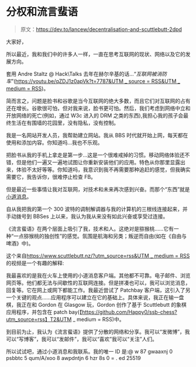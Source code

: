 # 分权和流言蜚语

> 原文：<https://dev.to/lancew/decentralisation-and-scuttlebutt-2dpd>

大家好，

所以最近，我和我们中的许多人一样，一直在思考互联网的现状、网络以及它的发展方向。

套用 Andre Staltz @ Hack\Talks 去年在赫尔辛基的话…“*互联网被消防车*”([https://youtu.be/qZDJ1z0apVk?t=7787&UTM _ source = RSS&UTM _ medium = RSS](https://youtu.be/qZDJ1z0apVk?t=7787&utm_source=rss&utm_medium=rss))。

简而言之，问题是脸书和谷歌是当今互联网的绝大多数，而且它们对互联网的占有还在增长。谷歌很可怕，但对我来说，脸书更可怕。然后，我们考虑到网络中立和开放网络的死亡(例如，通过 W3c 进入的 DRM 之类的东西),我担心我的孩子会最终生活在有围墙的花园里，没有隐私，没有控制。

我是一名网站开发人员，我帮助建立网站。我从 BBS 时代就开始上网，每天都在使用和添加内容。你知道吗…我也不乐观。

把脸书从我的手机上拿走是第一步…这是一个很难戒掉的习惯。移动网络体验还不错，但是他们一遍又一遍地试图让你重新安装他们的应用。特色从你那里显露出来，体验不太好等等。你知道吗，我意识到我不再需要那种追赶的感觉，但我确实需要它，我告诉你，很难停止检查 FB。

但是最近一些事情让我对互联网，对技术和未来再次感到兴奋。而那个“东西”就是[小道消息](https://www.scuttlebutt.nz?utm_source=rss&utm_medium=rss)。

自从我把我的第一个 300 波特的调制解调器与我的计算机的三根线连接起来，并手动拨号到 BBSes 上以来，我认为我从来没有如此兴奋或享受过连接。

《流言蜚语》在两个层面上吸引了我，技术和人。这绝对是猕猴桃……它有一种“一点猕猴桃的独创性”的感觉。氛围是航海和另类；叛逆而自由(如在《自由与啤酒》中)。

这个来自[https://www.scuttlebutt.nz/?utm_source=rss&UTM _ medium = RSS](https://www.scuttlebutt.nz/?utm_source=rss&utm_medium=rss)的视频是一个有趣的解释:

我最喜欢的是我在火车上使用的小道消息客户端。其他都不可靠。电子邮件、浏览网页等。他们都无法与间歇性的互联网连接。但是拼凑也可以，我可以浏览消息，回复等。它在网上或网下都能工作。我最近尝试了 Patchbay 客户端，这引入了另一个关键的观点……应用程序可以建立在它的基础上。具体来说，我正在输一盘棋，我正在和 Gordon 在 Glasgow 玩，Gordon 创作了基于 Scuttlebutt 的象棋应用程序，并包含在 patch bay(【https://github.com/Happy0/ssb-chess?utm_source=rss】T2&UTM _ medium = RSS)中。

到目前为止，我认为《流言蜚语》提供了分散的网络和分享。我可以“发微博”，我可以“写博客”，我可以“发邮件”，我可以“喜欢”我可以“关注”人们。

所以试试吧，通过小道消息和我联系。我的唯一 ID 是:@ w 87 gwaaxnj 0 psbbtc 5 qum/A/xoo 8 awpdntjn 6 hzr 8s 0 = . ed 25519